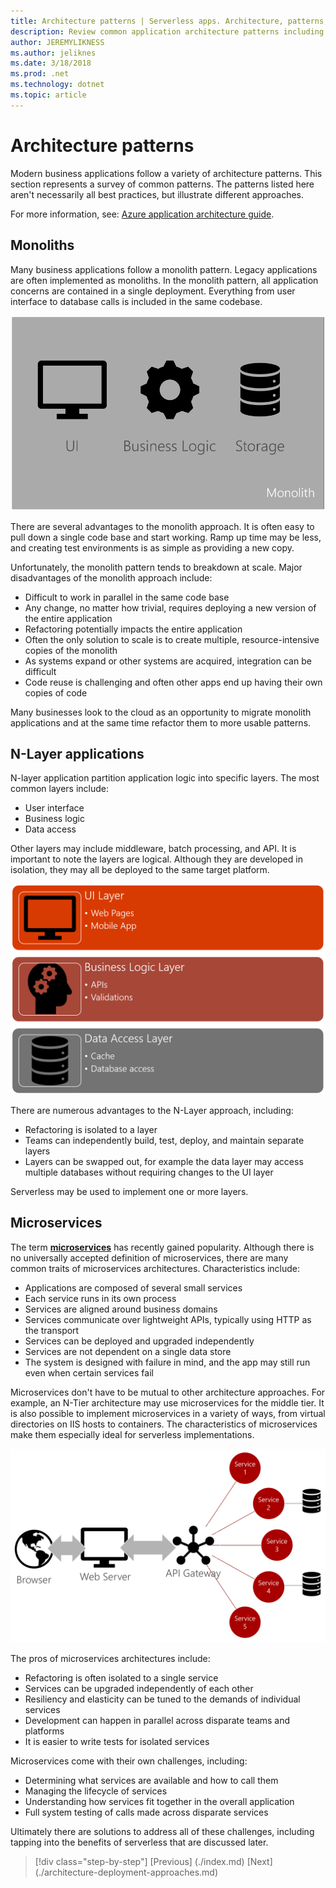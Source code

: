 ```yaml
---
title: Architecture patterns | Serverless apps. Architecture, patterns, and Azure implementation.
description: Review common application architecture patterns including monolithic, N-layer and N-tier, and microservices.
author: JEREMYLIKNESS
ms.author: jeliknes
ms.date: 3/18/2018
ms.prod: .net
ms.technology: dotnet
ms.topic: article
---
```

# Architecture patterns

Modern business applications follow a variety of architecture patterns. This section represents a survey of common patterns. The patterns listed here aren't necessarily all best practices, but illustrate different approaches.

For more information, see: [Azure application architecture guide](https://docs.microsoft.com/en-us/azure/architecture/guide/).

## Monoliths

Many business applications follow a monolith pattern. Legacy applications are often implemented as monoliths. In the monolith pattern, all application concerns are contained in a single deployment. Everything from user interface to database calls is included in the same codebase.

![Monolith architecture](./media/architecture-patterns/monolith-architecture.png)

There are several advantages to the monolith approach. It is often easy to pull down a single code base and start working. Ramp up time may be less, and creating test environments is as simple as providing a new copy.

Unfortunately, the monolith pattern tends to breakdown at scale. Major disadvantages of the monolith approach include:

* Difficult to work in parallel in the same code base
* Any change, no matter how trivial, requires deploying a new version of the entire application
* Refactoring potentially impacts the entire application
* Often the only solution to scale is to create multiple, resource-intensive copies of the monolith
* As systems expand or other systems are acquired, integration can be difficult
* Code reuse is challenging and often other apps end up having their own copies of code

Many businesses look to the cloud as an opportunity to migrate monolith applications and at the same time refactor them to more usable patterns.

## N-Layer applications

N-layer application partition application logic into specific layers. The most common layers include:

* User interface
* Business logic
* Data access

Other layers may include middleware, batch processing, and API. It is important to note the layers are logical. Although they are developed in isolation, they may all be deployed to the same target platform. 

![N-Layer architecture](./media/architecture-patterns/n-layer-architecture.png)

There are numerous advantages to the N-Layer approach, including:

* Refactoring is isolated to a layer
* Teams can independently build, test, deploy, and maintain separate layers
* Layers can be swapped out, for example the data layer may access multiple databases without requiring changes to the UI layer

Serverless may be used to implement one or more layers.

## Microservices

The term **[microservices](https://docs.microsoft.com/azure/architecture/guide/architecture-styles/microservices)** has recently gained popularity. Although there is no universally accepted definition of microservices, there are many common traits of microservices architectures. Characteristics include:

* Applications are composed of several small services
* Each service runs in its own process
* Services are aligned around business domains
* Services communicate over lightweight APIs, typically using HTTP as the transport
* Services can be deployed and upgraded independently
* Services are not dependent on a single data store
* The system is designed with failure in mind, and the app may still run even when certain services fail

Microservices don't have to be mutual to other architecture approaches. For example, an N-Tier architecture may use microservices for the middle tier. It is also possible to implement microservices in a variety of ways, from virtual directories on IIS hosts to containers. The characteristics of microservices make them especially ideal for serverless implementations.

![Microservices architecture](./media/architecture-patterns/microservices-architecture.png)

The pros of microservices architectures include:

* Refactoring is often isolated to a single service
* Services can be upgraded independently of each other
* Resiliency and elasticity can be tuned to the demands of individual services
* Development can happen in parallel across disparate teams and platforms
* It is easier to write tests for isolated services

Microservices come with their own challenges, including:

* Determining what services are available and how to call them
* Managing the lifecycle of services
* Understanding how services fit together in the overall application
* Full system testing of calls made across disparate services

Ultimately there are solutions to address all of these challenges, including tapping into the benefits of serverless that are discussed later.

>[!div class="step-by-step"]
[Previous] (./index.md)
[Next] (./architecture-deployment-approaches.md)